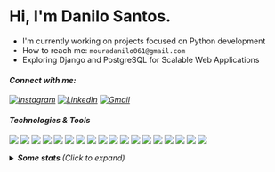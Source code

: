# Hi, I'm Danilo Santos.

-  I'm currently working on projects focused on Python development  
-  How to reach me:  `mouradanilo061@gmail.com`
-  Exploring Django and PostgreSQL for Scalable Web Applications

  
#### <i>Connect with me<i>:  
[![Instagram](https://img.shields.io/badge/Instagram-%230099CC.svg?style=for-the-badge&logo=instagram&logoColor=white&colorA=%230099CC&colorB=%23006699)](https://instagram.com/danilosmoura_)
[![LinkedIn](https://img.shields.io/badge/LinkedIn-%230099CC.svg?style=for-the-badge&logo=linkedin&logoColor=white&colorA=%230099CC&colorB=%23006699)](https://www.linkedin.com/in/danilo-santos-79008625b/) 
[![Gmail](https://img.shields.io/badge/Gmail-%230099CC.svg?style=for-the-badge&logo=gmail&logoColor=white&colorA=%230099CC&colorB=%23006699)](mailto:mouradanilo061@gmail.com)   


<p></p>

<h4><i>Technologies & Tools</i></h4>
<p>
  <img src="https://img.shields.io/badge/Python-%233776AB.svg?style=for-the-badge&logo=python&logoColor=white&colorA=%230099CC&colorB=%23006699" />
  <img src="https://img.shields.io/badge/Django-%233776AB.svg?style=for-the-badge&logo=django&logoColor=white&colorA=%230099CC&colorB=%23006699" />
  <img src="https://img.shields.io/badge/FastAPI-%233776AB.svg?style=for-the-badge&logo=fastapi&logoColor=white&colorA=%230099CC&colorB=%23006699" />
  <img src="https://img.shields.io/badge/PostgreSQL-%233776AB.svg?style=for-the-badge&logo=postgresql&logoColor=white&colorA=%230099CC&colorB=%23006699" />
  <img src="https://img.shields.io/badge/SQL_Server-%233776AB.svg?style=for-the-badge&logo=microsoft-sql-server&logoColor=white&colorA=%230099CC&colorB=%23006699" />
  <img src="https://img.shields.io/badge/Redis-%233776AB.svg?style=for-the-badge&logo=redis&logoColor=white&colorA=%230099CC&colorB=%23006699" />
  <img src="https://img.shields.io/badge/Docker-%233776AB.svg?style=for-the-badge&logo=docker&logoColor=white&colorA=%230099CC&colorB=%23006699" />
  <img src="https://img.shields.io/badge/Git-%233776AB.svg?style=for-the-badge&logo=git&logoColor=white&colorA=%230099CC&colorB=%23006699" />
  <img src="https://img.shields.io/badge/Selenium-%233776AB.svg?style=for-the-badge&logo=selenium&logoColor=white&colorA=%230099CC&colorB=%23006699" />
  <img src="https://img.shields.io/badge/HTML5-%233776AB.svg?style=for-the-badge&logo=html5&logoColor=white&colorA=%230099CC&colorB=%23006699" />
  <img src="https://img.shields.io/badge/CSS3-%233776AB.svg?style=for-the-badge&logo=css3&logoColor=white&colorA=%230099CC&colorB=%23006699" />
  <img src="https://img.shields.io/badge/Jupyter-%233776AB.svg?style=for-the-badge&logo=jupyter&logoColor=white&colorA=%230099CC&colorB=%23006699" />
  <img src="https://img.shields.io/badge/VS_Code-%233776AB.svg?style=for-the-badge&logo=visual-studio-code&logoColor=white&colorA=%230099CC&colorB=%23006699" />
  <img src="https://img.shields.io/badge/PyCharm-%233776AB.svg?style=for-the-badge&logo=pycharm&logoColor=white&colorA=%230099CC&colorB=%23006699" />
  <img src="https://img.shields.io/badge/NeoVim-%233776AB.svg?style=for-the-badge&logo=neovim&logoColor=white&colorA=%230099CC&colorB=%23006699" />
  <img src="https://img.shields.io/badge/Bash-%233776AB.svg?style=for-the-badge&logo=gnu-bash&logoColor=white&colorA=%230099CC&colorB=%23006699" />
  <img src="https://img.shields.io/badge/Linux-%233776AB.svg?style=for-the-badge&logo=linux&logoColor=white&colorA=%230099CC&colorB=%23006699" />
  <img src="https://img.shields.io/badge/Ubuntu-%233776AB.svg?style=for-the-badge&logo=ubuntu&logoColor=white&colorA=%230099CC&colorB=%23006699" />
</p>

  

<details>
  <summary> <b> Some stats </b> <i>(Click to expand)</i> </summary>
  <br>
  
  <a href="https://github.com/anuraghazra/github-readme-stats">
    <img align="center" src="https://github-readme-stats.vercel.app/api?username=DaniDMoura&show_icons=true&count_private=true&theme=midnight-purple&hide=issues" />
  </a>
  
---

  <p>
    <a href="https://github.com/ryo-ma/github-profile-trophy" align="center">
      <img align="center" src="https://github-profile-trophy.vercel.app/?theme=discord&margin-w=8&column=6&username=DaniDMoura" alt="Trophies" />
    </a>
  </p>
  
--- 

  <img src="https://github-readme-stats.vercel.app/api/top-langs/?username=DaniDMoura&layout=compact&langs_count=999&theme=midnight-purple" alt="Langs" />

---


</details>
